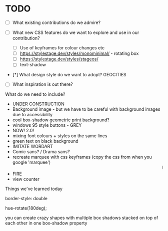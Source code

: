 # TODO

- [ ] What existing contributions do we admire?

- [ ] What new CSS features do we want to explore and use in our contribution?
  - [ ] Use of keyframes for colour changes etc
  - [ ] https://stylestage.dev/styles/monominimal/ - rotating box
  - [ ] https://stylestage.dev/styles/stageos/
  - [ ] text-shadow

- [*] What design style do we want to adopt? GEOCITIES

- [ ] What inspiration is out there?

What do we need to include?

- UNDER CONSTRUCTION
- Background image - but we have to be careful with background images due to accessibility
-  cool box-shadow geometric print background?
- windows 95 style buttons - GREY
- NOW! 2.0!
- mixing font colours + styles on the same lines
- green text on black background
- IMITATE WORDART
- Comic sans? / Drama sans?
- recreate marquee with css keyframes (copy the css from when you google 'marquee')
<marquee>Here i am</marquee>
- FIRE
- view counter


Things we've learned today

border-style: double

hue-rotate(180deg);

you can create crazy shapes with multiple box shadows stacked on top of each other in one box-shadow property